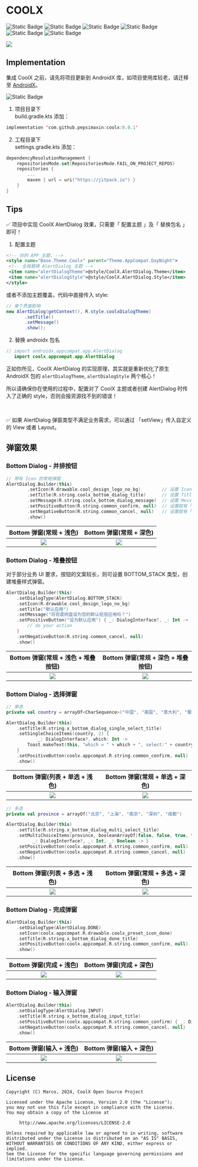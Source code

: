 # COOLX

![Static Badge](https://img.shields.io/badge/platform-android-green)
![Static Badge](https://img.shields.io/badge/author-marco-blue)
![Static Badge](https://img.shields.io/badge/language-java-red)
![Static Badge](https://img.shields.io/badge/compileSdkVersion-34-yellow)
![Static Badge](https://img.shields.io/badge/minSdkVersion-29-yellow)
![Static Badge](https://img.shields.io/badge/license-Apache--2.0-red)

![](https://s21.ax1x.com/2024/07/29/pkL3shT.png)

## Implementation

集成 CoolX 之前，请先将项目更新到 AndroidX 库，如项目使用库较老，请迁移至 [AndroidX](https://developer.android.google.cn/jetpack/androidx/migrate?hl=zh-cn)。

![Static Badge](https://img.shields.io/badge/jitpack-0.0.1-green)

1. 项目目录下<br>
   build.gradle.kts 添加：

```kts
implementation 'com.github.pepsimaxin:coolx:0.0.1'
```

2. 工程目录下<br>
   settings.gradle.kts 添加：

```kts
dependencyResolutionManagement {
    repositoriesMode.set(RepositoriesMode.FAIL_ON_PROJECT_REPOS)
    repositories {
        ...
        maven { url = uri("https://jitpack.io") }
    }
}
```

## Tips

✅ 项目中实现 CoolX AlertDialog 效果，只需要「 配置主题 」及「 替换包名 」即可！

1. 配置主题

```xml
<!-- 你的 APP 主题. -->
<style name="Base.Theme.Coolx" parent="Theme.AppCompat.DayNight">
 <!-- 全局替换 AlertDialog 主题 -->
 <item name="alertDialogTheme">@style/CoolX.AlertDialog.Theme</item>
 <item name="alertDialogStyle">@style/CoolX.AlertDialog.Style</item>
</style>
```

或者不添加主题覆盖，代码中直接传入 style:

```java
// 单个界面影响
new AlertDialog(getContext(), R.style.coolxDialogTheme)
       .setTitle()
       .setMessage()
       .show();
```

2. 替换 androidx 包名

```java
// import androidx.appcompat.app.AlertDialog
   import coolx.appcompat.app.AlertDialog
```

正如你所见，CoolX AlertDialog 的实现原理，其实就是重新优化了原生 AndroidX 包的 `alertDialogTheme`, `alertDialogStyle` 两个核心！

所以请确保你在使用的过程中，配置对了 CoolX 主题或者创建 AlertDialog 时传入了正确的 style，否则会报资源找不到的错误！

<br>

✅ 如果 AlertDialog 弹窗类型不满足业务需求，可以通过 「setView」传入自定义的 View 或者 Layout。

## 弹窗效果

### Bottom Dialog - 并排按钮

```kotlin
// 带有 Icon 的常规弹窗
AlertDialog.Builder(this)
        .setIcon(R.drawable.cool_design_logo_no_bg)        // 设置 Icon
        .setTitle(R.string.coolx_bottom_dialog_title)      // 设置 Title
        .setMessage(R.string.coolx_bottom_dialog_message)  // 设置 Message
        .setPositiveButton(R.string.common_confirm, null)  // 设置就有「确定」按钮
        .setNegativeButton(R.string.common_cancel, null)   // 设置就有「取消」按钮
        .show()
```

|Bottom 弹窗(常规 + 浅色) | Bottom 弹窗(常规 + 深色)|
|:---:|:---:|
|![](screenshot/light/bottom_dialog_normal.png)|![](screenshot/light/bottom_dialog_normal.png)|

### Bottom Dialog - 堆叠按钮

对于部分业务 UI 要求，按钮的文案较长，则可设置 BOTTOM_STACK 类型，创建堆叠样式弹窗。

```kotlin
AlertDialog.Builder(this)
    .setDialogType(AlertDialog.BOTTOM_STACK)
    .setIcon(R.drawable.cool_design_logo_no_bg)
    .setTitle("默认应用")
    .setMessage("将百度网盘设为您的默认短信应用吗？")
    .setPositiveButton("设为默认应用") { _: DialogInterface?, _: Int ->
        // do your action
    }
    .setNegativeButton(R.string.common_cancel, null)
    .show()
```

|Bottom 弹窗(常规 + 浅色 + 堆叠按钮) | Bottom 弹窗(常规 + 深色 + 堆叠按钮)|
|:---:|:---:|
|![](screenshot/light/bottom_dialog_normal_stack.png)|![](screenshot/light/bottom_dialog_normal_stack.png)|

### Bottom Dialog - 选择弹窗

```kotlin
// 单选
private val country = arrayOf<CharSequence>("中国", "美国", "意大利", "葡萄牙", "俄罗斯", "法国")

AlertDialog.Builder(this)
    .setTitle(R.string.x_bottom_dialog_single_select_title)
    .setSingleChoiceItems(country, 2) {
            _: DialogInterface?, which: Int ->
        Toast.makeText(this, "which = " + which + ", select:" + country[which], Toast.LENGTH_SHORT).show()
    }
    .setPositiveButton(coolx.appcompat.R.string.common_confirm, null)
    .show()
```

|Bottom 弹窗(列表 + 单选 + 浅色) | Bottom 弹窗(常规 + 单选 + 深色)|
|:---:|:---:|
|![](screenshot/light/bottom_dialog_single_select.png)|![](screenshot/light/bottom_dialog_single_select.png)|

```kotlin
// 多选
private val province = arrayOf("北京", "上海", "南京", "深圳", "成都")

AlertDialog.Builder(this)
    .setTitle(R.string.x_bottom_dialog_multi_select_title)
    .setMultiChoiceItems(province, booleanArrayOf(false, false, true, false, true)) {
          _: DialogInterface?, _: Int, _: Boolean -> }
    .setPositiveButton(coolx.appcompat.R.string.common_confirm, null)
    .setNegativeButton(coolx.appcompat.R.string.common_cancel, null)
    .show()
```

|Bottom 弹窗(列表 + 多选 + 浅色) | Bottom 弹窗(常规 + 多选 + 深色)|
|:---:|:---:|
|![](screenshot/light/bottom_dialog_multi_select.png)|![](screenshot/light/bottom_dialog_multi_select.png)|

### Bottom Dialog - 完成弹窗

```kotlin
AlertDialog.Builder(this)
    .setDialogType(AlertDialog.DONE)
    .setIcon(coolx.appcompat.R.drawable.coolx_preset_icon_done)
    .setTitle(R.string.x_bottom_dialog_done_title)
    .setPositiveButton(coolx.appcompat.R.string.common_confirm, null)
    .show()
```

|Bottom 弹窗(完成 + 浅色) | Bottom 弹窗(完成 + 深色)|
|:---:|:---:|
|![](screenshot/light/bottom_dialog_done.png)|![](screenshot/light/bottom_dialog_done.png)|

### Bottom Dialog - 输入弹窗

```kotlin
AlertDialog.Builder(this)
    .setDialogType(AlertDialog.INPUT)
    .setTitle(R.string.x_bottom_dialog_input_title)
    .setPositiveButton(coolx.appcompat.R.string.common_confirm) { _: DialogInterface?, _: Int -> }
    .setNegativeButton(coolx.appcompat.R.string.common_cancel, null)
    .show()
```

|Bottom 弹窗(输入 + 浅色) | Bottom 弹窗(输入 + 深色)|
|:---:|:---:|
|![](screenshot/light/bottom_dialog_input.png)|![](screenshot/light/bottom_dialog_input.png)|

## License

```
Copyright (C) Marco, 2024, CoolX Open Source Project

Licensed under the Apache License, Version 2.0 (the "License");
you may not use this file except in compliance with the License.
You may obtain a copy of the License at

     http://www.apache.org/licenses/LICENSE-2.0

Unless required by applicable law or agreed to in writing, software
distributed under the License is distributed on an "AS IS" BASIS,
WITHOUT WARRANTIES OR CONDITIONS OF ANY KIND, either express or implied.
See the License for the specific language governing permissions and
limitations under the License.
```
